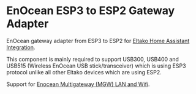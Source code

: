 # EnOcean ESP3 to ESP2 Gateway Adapter

EnOcean gateway adapter from ESP3 to ESP2 for [Eltako Home Assistant Integration](https://github.com/grimmpp/home-assistant-eltako).

This component is mainly required to support USB300, USB400 and USB515 (Wireless EnOcean USB stick/transceiver) which is using ESP3 protocol unlike all other Eltako devices which are using ESP2.

Support for [Enocean Multigateway (MGW) LAN and Wifi](https://www.piotek.de/PioTek-MGW-POE). 
